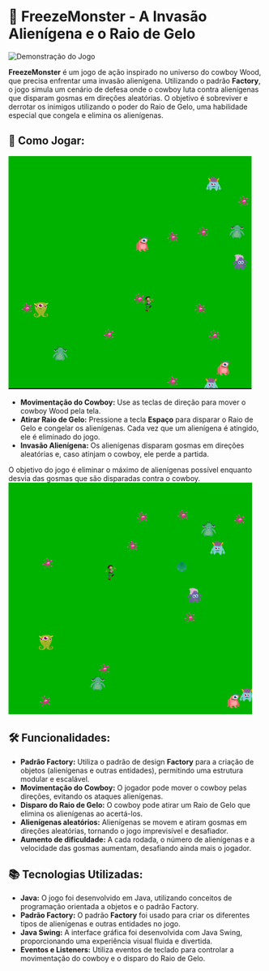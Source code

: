 # 🤠 FreezeMonster - A Invasão Alienígena e o Raio de Gelo

![Demonstração do Jogo](FotoFreeze/Freeze.gif)


**FreezeMonster** é um jogo de ação inspirado no universo do cowboy Wood, que precisa enfrentar uma invasão alienígena. Utilizando o padrão **Factory**, o jogo simula um cenário de defesa onde o cowboy luta contra alienígenas que disparam gosmas em direções aleatórias. O objetivo é sobreviver e derrotar os inimigos utilizando o poder do Raio de Gelo, uma habilidade especial que congela e elimina os alienígenas.

## 🚀 Como Jogar:
![Captura de Tela](FotoFreeze/Capturar.PNG)


- **Movimentação do Cowboy:** Use as teclas de direção para mover o cowboy Wood pela tela.
- **Atirar Raio de Gelo:** Pressione a tecla **Espaço** para disparar o Raio de Gelo e congelar os alienígenas. Cada vez que um alienígena é atingido, ele é eliminado do jogo.
- **Invasão Alienígena:** Os alienígenas disparam gosmas em direções aleatórias e, caso atinjam o cowboy, ele perde a partida.

O objetivo do jogo é eliminar o máximo de alienígenas possível enquanto desvia das gosmas que são disparadas contra o cowboy.
![Captura de Tela](FotoFreeze/Capturar2.PNG)

## 🛠️ Funcionalidades:
- **Padrão Factory:** Utiliza o padrão de design **Factory** para a criação de objetos (alienígenas e outras entidades), permitindo uma estrutura modular e escalável.
- **Movimentação do Cowboy:** O jogador pode mover o cowboy pelas direções, evitando os ataques alienígenas.
- **Disparo do Raio de Gelo:** O cowboy pode atirar um Raio de Gelo que elimina os alienígenas ao acertá-los.
- **Alienígenas aleatórios:** Alienígenas se movem e atiram gosmas em direções aleatórias, tornando o jogo imprevisível e desafiador.
- **Aumento de dificuldade:** A cada rodada, o número de alienígenas e a velocidade das gosmas aumentam, desafiando ainda mais o jogador.

## 📚 Tecnologias Utilizadas:
- **Java:** O jogo foi desenvolvido em Java, utilizando conceitos de programação orientada a objetos e o padrão Factory.
- **Padrão Factory:** O padrão **Factory** foi usado para criar os diferentes tipos de alienígenas e outras entidades no jogo.
- **Java Swing:** A interface gráfica foi desenvolvida com Java Swing, proporcionando uma experiência visual fluida e divertida.
- **Eventos e Listeners:** Utiliza eventos de teclado para controlar a movimentação do cowboy e o disparo do Raio de Gelo.
